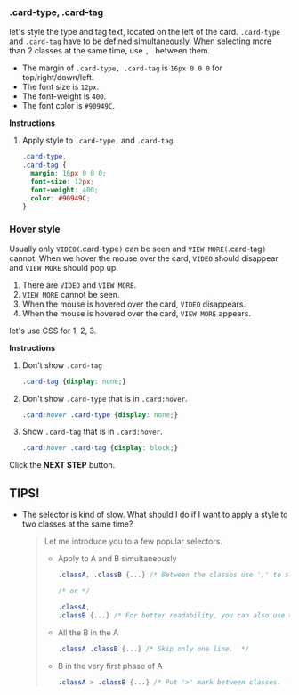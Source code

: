 ### .card-type, .card-tag
let's style the type and tag text, located on the left of the card. `.card-type` and `.card-tag` have to be defined simultaneously. When selecting more than 2 classes at the same time, use `, ` between them. 

* The margin of `.card-type, .card-tag` is `16px 0 0 0` for top/right/down/left.
* The font size is `12px`.
* The font-weight is `400`.
* The font color is `#90949C`.


**Instructions**
1. Apply style to `.card-type,` and `.card-tag`.
    ```css
    .card-type, 
    .card-tag {
      margin: 16px 0 0 0;
      font-size: 12px;
      font-weight: 400;
      color: #90949C;
    }
    ```



### Hover style
Usually only `VIDEO(`.card-type`)` can be seen and  `VIEW MORE(`.card-tag`)` cannot. When we hover the mouse over the card, `VIDEO` should disappear and `VIEW MORE` should pop up. 

1. There are `VIDEO` and `VIEW MORE`. 
2. `VIEW MORE` cannot be seen. 
3. When the mouse is hovered over the card, `VIDEO` disappears. 
4. When the mouse is hovered over the card, `VIEW MORE` appears. 

let's use CSS for 1, 2, 3. 


**Instructions**
1. Don't show `.card-tag`

    ```css
    .card-tag {display: none;}
    ```

2. Don't show `.card-type` that is in `.card:hover`.

    ```css
    .card:hover .card-type {display: none;}
    ```

3. Show `.card-tag` that is in `.card:hover`.

    ```css
    .card:hover .card-tag {display: block;}
    ```


Click the **NEXT STEP** button.



## TIPS!

- The selector is kind of slow. What should I do if I want to apply a style to two classes at the same time? 

  > Let me introduce you to a few popular selectors. 
  >
  > * Apply to A and B simultaneously 
  >
  >   ```css
  >   .classA, .classB {...} /* Between the classes use ',' to seperate them. */
  >   
  >   /* or */
  >   
  >   .classA, 
  >   .classB {...} /* For better readability, you can also use wrapping for the classes.  */
  >   
  >   ```
  >
  > * All the B in the A
  >
  >   ```css
  >   .classA .classB {...} /* Skip only one line.  */
  >   ```
  >
  > * B in the very first phase of A
  >
  >   ```css
  >   .classA > .classB {...} /* Put '>' mark between classes.  */
  >   ```
